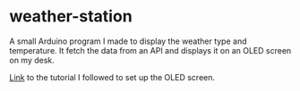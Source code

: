 # weather-station

A small Arduino program I made to display the weather type and temperature. It fetch the data from an API and displays it on an OLED screen on my desk.

[Link](https://randomnerdtutorials.com/esp8266-0-96-inch-oled-display-with-arduino-ide/) to the tutorial I followed to set up the OLED screen.
